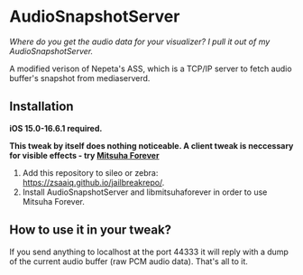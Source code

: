 # AudioSnapshotServer

*Where do you get the audio data for your visualizer? I pull it out of my AudioSnapshotServer.*

A modified verison of Nepeta's ASS, which is a TCP/IP server to fetch audio buffer's snapshot from mediaserverd.

## Installation

**iOS 15.0-16.6.1 required.**

**This tweak by itself does nothing noticeable. A client tweak is neccessary for visible effects - try [Mitsuha Forever](https://zsaaiq.github.io/jailbreakrepo/)**

1. Add this repository to sileo or zebra: https://zsaaiq.github.io/jailbreakrepo/.
2. Install AudioSnapshotServer and libmitsuhaforever in order to use Mitsuha Forever.

## How to use it in your tweak?

If you send anything to localhost at the port 44333 it will reply with a dump of the current audio buffer (raw PCM audio data). That's all to it.
